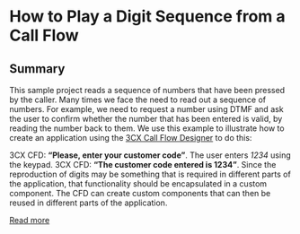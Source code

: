 # How to Play a Digit Sequence from a Call Flow
## Summary
This sample project reads a sequence of numbers that have been pressed by the caller. Many times we face the need to read out a sequence of numbers. For example, we need to request a number using DTMF and ask the user to confirm whether the number that has been entered is valid, by reading the number back to them. We use this example to illustrate how to create an application using the [3CX Call Flow Designer](https://www.3cx.com/phone-system/call-flow-designer/) to do this:

3CX CFD: **“Please, enter your customer code”**.
The user enters *1234* using the keypad.
3CX CFD: **“The customer code entered is 1234”**.
Since the reproduction of digits may be something that is required in different parts of the application, that functionality should be encapsulated in a custom component. The CFD can create custom components that can then be reused in different parts of the application.

[Read more](https://www.3cx.com/docs/cfd-digit-sequence/)
